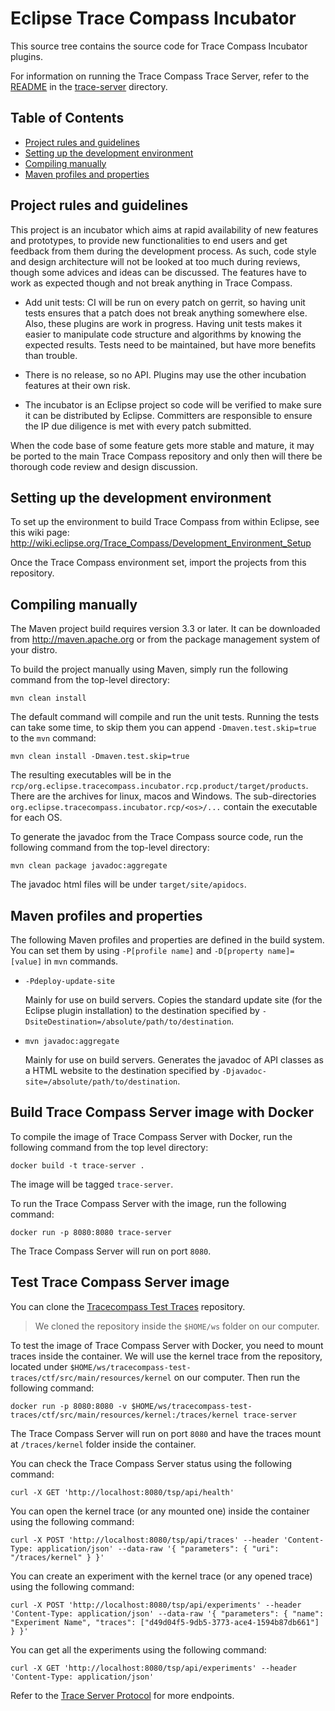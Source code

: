 # Eclipse Trace Compass Incubator

This source tree contains the source code for Trace Compass Incubator plugins.

For information on running the Trace Compass Trace Server, refer to the [README](trace-server/README.md) in the [trace-server](trace-server) directory.

## Table of Contents

<!-- START doctoc generated TOC please keep comment here to allow auto update -->
<!-- DON'T EDIT THIS SECTION, INSTEAD RE-RUN doctoc TO UPDATE -->

- [Project rules and guidelines](#project-rules-and-guidelines)
- [Setting up the development environment](#setting-up-the-development-environment)
- [Compiling manually](#compiling-manually)
- [Maven profiles and properties](#maven-profiles-and-properties)

<!-- END doctoc generated TOC please keep comment here to allow auto update -->

## Project rules and guidelines

This project is an incubator which aims at rapid availability of new features and prototypes, to provide new functionalities to end users and get feedback from them during the development process. As such, code style and design architecture will not be looked at too much during reviews, though some advices and ideas can be discussed. The features have to work as expected though and not break anything in Trace Compass.

- Add unit tests: CI will be run on every patch on gerrit, so having unit tests ensures that a patch does not break anything somewhere else. Also, these plugins are work in progress. Having unit tests makes it easier to manipulate code structure and algorithms by knowing the expected results. Tests need to be maintained, but have more benefits than trouble.

- There is no release, so no API. Plugins may use the other incubation features at their own risk.

- The incubator is an Eclipse project so code will be verified to make sure it can be distributed by Eclipse. Committers are responsible to ensure the IP due diligence is met with every patch submitted.

When the code base of some feature gets more stable and mature, it may be ported to the main Trace Compass repository and only then will there be thorough code review and design discussion.

## Setting up the development environment

To set up the environment to build Trace Compass from within Eclipse, see this
wiki page:
<http://wiki.eclipse.org/Trace_Compass/Development_Environment_Setup>

Once the Trace Compass environment set, import the projects from this repository.

## Compiling manually

The Maven project build requires version 3.3 or later. It can be downloaded from
<http://maven.apache.org> or from the package management system of your distro.

To build the project manually using Maven, simply run the following command from
the top-level directory:

    mvn clean install

The default command will compile and run the unit tests. Running the tests can
take some time, to skip them you can append `-Dmaven.test.skip=true` to the
`mvn` command:

    mvn clean install -Dmaven.test.skip=true

The resulting executables will be in the
`rcp/org.eclipse.tracecompass.incubator.rcp.product/target/products`. There are
the archives for linux, macos and Windows. The sub-directories
`org.eclipse.tracecompass.incubator.rcp/<os>/...` contain the executable for each
OS.

To generate the javadoc from the Trace Compass source code, run the following
command from the top-level directory:

    mvn clean package javadoc:aggregate

The javadoc html files will be under `target/site/apidocs`.

## Maven profiles and properties

The following Maven profiles and properties are defined in
the build system. You can set them by using `-P[profile name]` and
`-D[property name]=[value]` in `mvn` commands.

- `-Pdeploy-update-site`

  Mainly for use on build servers. Copies the standard update site (for the
  Eclipse plugin installation) to the destination specified by
 `-DsiteDestination=/absolute/path/to/destination`.

- `mvn javadoc:aggregate`

  Mainly for use on build servers. Generates the javadoc of API classes as a
  HTML website to the destination specified by `-Djavadoc-site=/absolute/path/to/destination`.

## Build Trace Compass Server image with Docker

To compile the image of Trace Compass Server with Docker, run the following command from the top level directory:

    docker build -t trace-server .

The image will be tagged `trace-server`.

To run the Trace Compass Server with the image, run the following command:

    docker run -p 8080:8080 trace-server

The Trace Compass Server will run on port `8080`.

## Test Trace Compass Server image

You can clone the [Tracecompass Test Traces][tracecompass-test-traces] repository.

> We cloned the repository inside the `$HOME/ws` folder on our computer.

To test the image of Trace Compass Server with Docker, you need to mount traces inside the container. We will use the kernel trace from the repository, located under `$HOME/ws/tracecompass-test-traces/ctf/src/main/resources/kernel` on our computer. Then run the following command:

    docker run -p 8080:8080 -v $HOME/ws/tracecompass-test-traces/ctf/src/main/resources/kernel:/traces/kernel trace-server

The Trace Compass Server will run on port `8080` and have the traces mount at `/traces/kernel` folder inside the container.

You can check the Trace Compass Server status using the following command:

    curl -X GET 'http://localhost:8080/tsp/api/health'

You can open the kernel trace (or any mounted one) inside the container using the following command:

    curl -X POST 'http://localhost:8080/tsp/api/traces' --header 'Content-Type: application/json' --data-raw '{ "parameters": { "uri": "/traces/kernel" } }'

You can create an experiment with the kernel trace (or any opened trace) using the following command:

    curl -X POST 'http://localhost:8080/tsp/api/experiments' --header 'Content-Type: application/json' --data-raw '{ "parameters": { "name": "Experiment Name", "traces": ["d49d04f5-9db5-3773-ace4-1594b87db661"] } }'

You can get all the experiments using the following command:

    curl -X GET 'http://localhost:8080/tsp/api/experiments' --header 'Content-Type: application/json'

Refer to the [Trace Server Protocol][trace-server-protocol] for more endpoints.

[trace-server-protocol]: https://github.com/eclipse-cdt-cloud/trace-server-protocol

[tracecompass-test-traces]: https://git.eclipse.org/r/admin/repos/tracecompass/tracecompass-test-traces
